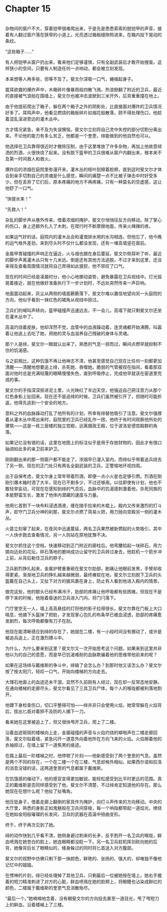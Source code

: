 # Chapter 15

<br>
杂物间的窗户不大，穿着铠甲很难爬出来，于是先是悉悉索索的脱铠甲的声音，接着有人翻过窗户落在狭窄的小道上。光亮透过箱板缝隙照进来，在箱内投下晃动的条纹。

“这些箱子……”

有人把铠甲从窗户扔出来，看来他们足够谨慎，只有全副武装后才敢开始搜查。这样狭小的空间，只要有人制造任何一点响动，都会被立刻发现。

本来想等人再多些，但等不及了。斐文尔深吸一口气，蜷缩起身子。

震耳欲聋的爆炸声中，木箱碎片像暴雨般四散飞溅，热浪掀翻了附近的卫兵，最近的直接被气浪拍在围墙上，斐文尔也被冲击波掀到三米开外，后背重重撞在地上。

由于他提前爬出了箱子，躲在两个箱子之外的阴影处，比直接面对爆炸的卫兵情况好多了。耳鸣声中，他看见燃烧的箱板碎片如烟花般散落，顾不得处理伤口，他趁着混乱滚进旁边的灌木丛中。

方才情况紧急，来不及为失误懊恼，斐文尔立刻将自己灵中失控的部分切割分离出来。不论他的能力有多么贫乏，他都是一个奎恩，绯能做到的他自然也可以。

他选择在卫兵靠得很近时才撤除压制，由于这里堆放了许多杂物，再加上他故意倾洒的烈酒，火很快烧了起来。没有脱下盔甲的卫兵很难从窗户内翻出来，根本来不及第一时间救人和救火。

爆炸后的浓烟在庭院里弥漫开来，灌木丛的枝叶刮擦着脸颊，直到这时斐文尔才体会到亲手切割自己的灵魂是什么感觉，瞬间的痛楚一点不比被子弹击中时好受多少。但在丢弃了它们后，原本疼痛的地方不再疼痛，只有一种莫名的空虚感，这让他舒了一口气。

“快提水来！”

“先救人！”

杂乱的脚步声从巷外传来，借着浓烟的掩护，斐文尔悄悄往反方向移动。除了掌心的伤口，身上还额外扎入了木刺，在爬行时不断摩擦地面，传来火辣辣的疼。

如果运气好的话，庭院内的灌木丛会和灌溉排水用的水沟相连。但他忘了，他今晚的运气格外差劲，来到尽头时不仅什么都没发现，还有一堵高墙竖在面前。

金属甲胄碰撞的声响正在逼近，火与烟也跟在身后蔓延，斐文尔侧耳听了听，最近的脚步声离灌木丛只有十几米远。倒是还有其他方法逃脱，不过才来到这里，还没来得及查看周围情况就将自己弄得如此狼狈，他不禁叹了口气。

现在的时间已经是凌晨时分，他小心地挪动姿势，避免暴露在卫兵视线中。灯光摇晃着接近，就在他做好准备执行下一步计划时，不远处突然传来一声巨响。

地面震动起来，灰尘从两侧的墙面簌簌落下，斐文尔难以置信地望向另一头庭院的方向，他似乎看到一抹红色的裙角从视线中掠过。

卫兵们的喊叫声转向，盔甲碰撞声迅速远去，不一会儿，高墙下就只剩斐文尔还坐在灌木丛中了。

高温灼烧着皮肤，他却浑然不觉，血管中的血液躁动着，连灵魂都开始沸腾，叫嚣着让他追上去吃了她，用她的灵与血滋养自己残破的身体与灵魂。

那个人是绯，斐文尔一眼就认出来了。熟悉的气息一掠而过，瞬间点燃早就抑制不住的饥渴感。

与之前相比，这种饥饿不再让他神志不清，他甚至感觉自己现在比任何一刻都更加清醒——清醒地想要追上绯，杀死她、吞噬她。脆弱的气管被捏在指间，看着那双面对他时总是充满轻蔑的眼睛慢慢失色，直到呼吸停止，完成他早就该在密道里完成的事。

斐文尔的手指深深抠进泥土里，火光映红了半边天空，他强迫自己把注意力从那个红色身影上扯回来。现在还不是追绯的时候，卫兵们虽然被引开了，但随时可能折返，他得先逃到一个安全的地方。

意料之外的血脉躁动打乱了他所有的计划，所幸有绯替他吸引了注意。斐文尔强撑着从灌木丛中爬出来时，庭院里的卫兵已经乱作一团，他终于有时间观察他所处的建筑——这是一栋三层楼的独立宫殿，远离摄政王殿，位于波洛安德宫殿群的角落。

如果记忆没有错的话，这里在地图上的标注似乎是用于存放财物的，因此才有借口抽调如此多的亲卫前来护卫。

刚刚翻出来的那一侧窗户都不能走了，浓烟早已漫入室内，而绯似乎带着追兵绕去了另一侧，现在的正门处只有两名全副武装的卫兵，正警惕地环视四周。

出于自保考虑，斐文尔身上常年带着烈酒，即便一点小火星也足够引燃。烈酒在刚刚引爆木箱时洒了大半，现在已不剩多少，不过还够用。以往即使有计划，他也不敢轻举妄动，可现在在感知到绯的气息后，血脉中的饥渴感刺激着他，杀死同族的本能野蛮生长，激发了他体内潜藏的速度与力量。

他用匕首割下一块布料浸透酒液，缠在随手捡来的木棍上。殿内又传来激烈的打斗声，趁守门卫兵分神的刹那，斐文尔点燃了简易火把，用力抛向宫殿另一侧的灌木丛。

火苗立刻窜了起来，在夜风中迅速蔓延，两名卫兵果然被新燃起的火势吸引，其中一人快步跑去查看情况，另一人则站在原地犹豫不决。

斐文尔抓住这个空档，快速移动到正门附近的廊柱后。他弯腰拾起一块碎石，用力掷向远处的花坛，碎石落地的脆响成功让留守的卫兵转过身去，他趁机一个箭步冲上前，从背后勒住卫兵的脖子。

卫兵剧烈挣扎起来，金属护臂重重砸在斐文尔肋部，剧痛让他眼前发黑，手臂却收得更紧。渐渐地卫兵的挣扎越来越微弱，最终瘫软在地，斐文尔立刻脱下卫兵的头盔戴在自己头上，又扯下对方的披风裹在身上，防止有人看到他进入殿内的情景。

做完这些，他的额头已经布满冷汗，肋部的疼痛让他呼吸都有些困难。但现在不是停下来的时候，他拖着昏迷的卫兵进入门内，将门闩落下。

门厅里空无一人，墙上高高悬挂的灯将他的影子拉得很长。斐文尔靠在门板上大口喘息，他摘下头盔抹了把脸，才发现掌心包扎的布条早已被血浸透，肋部的疼痛愈发剧烈，每次呼吸都像有刀子在刮。

他现在能清晰感应到绯的存在了，她就在二楼，有一小段时间没有挪动了，或许是被追兵追上，正在激烈搏斗中。

为什么，为什么要来到这里？斐文尔又一次开始思考这个问题。如果来到这里并非他以为的自己的意愿，而是早已饥渴难耐的血脉欺骗着他的思维带他前来的呢？

如果在这场绯与戴维斯的争斗中，绯输了会怎么办？到那时他又该怎么办？斐文尔按了按太阳穴，轻叹一口气，开始向楼梯的方向走去。

大理石地面上的血迹还未干涸，显然不久前刚有人经过，现在却一反常态地安静。在通向楼梯的走廊尽头，斐文尔看见了三具卫兵尸体，每个人的喉咙都被利落地割开。

他蹲下身检查伤口，切口平整得可怕——绯并非只会使用火焰，她常常躲在火焰背后，拔出匕首对着猝不及防的人捅下一刀。

看来她在这里被追上了，但又很快甩开卫兵，爬上了二楼。

沿着血迹斑斑的楼梯向上走，金属碰撞的声音与火焰灼烧的噼啪声在二楼走廊回荡，斐文尔贴着墙，紧急闪开一道意外向着他所在方向飞来的火焰。火焰擦着他的衣袖掠过，在墙上留下一道焦黑的痕迹。

在踏上最后一阶楼梯之时，他停顿了片刻——他新感受到了两个奎恩的气息。虽然是两个不同的存在，一个在二楼一个在三楼，气息却格外相似。如果西尔诺和拉洛的消息没错的话，这两道奎恩的气息都属于戴维斯。

在饥饿感的催动下，他的感官变得更加敏锐，能轻松感受到比平时更远的范围。真正的戴维斯是否同样感受到了他，斐文尔不清楚，不过绯肯定知道他的存在。那么她现在在想什么呢？他扯了扯嘴角。

他压低身子，借着走廊上翻倒的家具作为掩护，向打斗声传来的方向移动。中央的大厅里，熟悉的身影正如鬼魅般在卫兵间穿梭，每一个响指都带起一道焰光，缭绕在她如金阳般璀璨的长发间，卫兵的武器在高温中扭曲变形。

终于，终于再次见到了她。

绯的动作快到几乎看不清，她侧身避过刺来的长矛，反手割开一名卫兵的喉咙，鲜血喷溅在她苍白的脸上，她连眼睛都没眨一下。另一名卫兵趁机挥剑砍向她的后背，她像背后长了眼睛似的，矮身躲过的同时将匕首送入对方腹部。

斐文尔的视野中仿佛只剩下那一抹颜色，鲜艳的、张扬的、强大的，却唯独不像他记忆中的姐姐。

在愣神的片刻，绯已经处理掉了其他卫兵，只剩最后一位被她按在墙上。她右手握着的短刀精准刺进了对方的心脏，鲜血喷溅在她的脸颊上，将眼睫也沾染成鲜红的颜色，二楼属于戴维斯的奎恩气息消散殆尽。

“最后一个。”她喃喃地念着，没有朝斐文尔的方向投去甚至一道目光，甩了甩短刀上的鲜血，沿着楼梯上了三楼。
